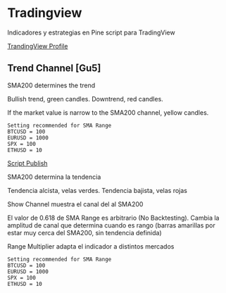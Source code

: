 # Tradingview
Indicadores y estrategias en Pine script para TradingView

[TrandingView Profile](https://www.tradingview.com/u/gu5tavo71/#published-scripts)

## Trend Channel [Gu5]

SMA200 determines the trend

Bullish trend, green candles. Downtrend, red candles.

If the market value is narrow to the SMA200 channel, yellow candles.
```
Setting recommended for SMA Range
BTCUSD = 100
EURUSD = 1000
SPX = 100
ETHUSD = 10
```
[Script Publish](https://www.tradingview.com/script/nApbXCts-Trend-Channel-Gu5/)


SMA200 determina la tendencia

Tendencia alcista, velas verdes. Tendencia bajista, velas rojas

Show Channel muestra el canal del al SMA200

El valor de 0.618 de SMA Range es arbitrario (No Backtesting). Cambia la amplitud de canal que determina cuando es rango (barras amarillas por estar muy cerca del SMA200, sin tendencia definida)

Range Multiplier adapta el indicador a distintos mercados 
```
Setting recommended for SMA Range
BTCUSD = 100
EURUSD = 1000
SPX = 100
ETHUSD = 10
```
